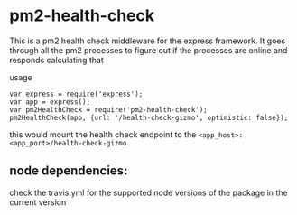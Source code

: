 # pm2-health-check
This is a pm2 health check middleware for the express framework.
It goes through all the pm2 processes to figure out if the processes are online and responds calculating that

usage 
```
var express = require('express');
var app = express();
var pm2HealthCheck = require('pm2-health-check'); 
pm2HealthCheck(app, {url: '/health-check-gizmo', optimistic: false});
```

this would mount the health check endpoint to the `<app_host>:<app_port>/health-check-gizmo`

## node dependencies:
check the travis.yml for the supported node versions of the package in the current version
